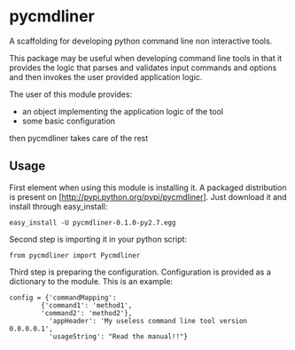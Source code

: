 pycmdliner
==========

A scaffolding for developing python command line non interactive tools.

This package may be useful when developing command line tools in that it provides the logic that parses
and validates input commands and options and then invokes the user provided application logic.

The user of this module provides:
* an object implementing the application logic of the tool
* some basic configuration

then pycmdliner takes care of the rest

Usage
-----

First element when using this module is installing it. A packaged distribution is present on 
[http://pypi.python.org/pypi/pycmdliner]. Just download it and install through easy_install:

    easy_install -U pycmdliner-0.1.0-py2.7.egg

Second step is importing it in your python script:

    from pycmdliner import Pycmdliner

Third step is preparing the configuration. 
Configuration is provided as a dictionary to the module. This is an example:

    config = {'commandMapping':
    		{'command1': 'method1', 
    	 	'command2': 'method2'},
    	      'appHeader': 'My useless command line tool version 0.0.0.0.1',
              'usageString': "Read the manual!!"}

